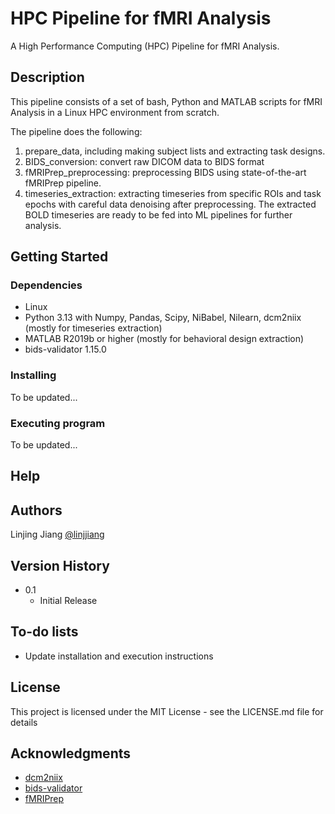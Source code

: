 # HPC Pipeline for fMRI Analysis

A High Performance Computing (HPC) Pipeline for fMRI Analysis.

## Description

This pipeline consists of a set of bash, Python and MATLAB scripts for fMRI Analysis in a Linux HPC environment from scratch.

The pipeline does the following:
1. prepare_data, including making subject lists and extracting task designs.
2. BIDS_conversion: convert raw DICOM data to BIDS format
3. fMRIPrep_preprocessing: preprocessing BIDS using state-of-the-art fMRIPrep pipeline.
4. timeseries_extraction: extracting timeseries from specific ROIs and task epochs with careful data denoising after preprocessing. The extracted BOLD timeseries are ready to be fed into ML pipelines for further analysis.

## Getting Started

### Dependencies

* Linux
* Python 3.13 with Numpy, Pandas, Scipy, NiBabel, Nilearn, dcm2niix (mostly for timeseries extraction)
* MATLAB R2019b or higher (mostly for behavioral design extraction)
* bids-validator 1.15.0

### Installing

To be updated...

### Executing program

To be updated...

## Help


## Authors

Linjing Jiang
[@linjjiang](https://github.com/linjjiang)

## Version History

* 0.1
    * Initial Release

## To-do lists

* Update installation and execution instructions

## License

This project is licensed under the MIT License - see the LICENSE.md file for details

## Acknowledgments

* [dcm2niix](https://github.com/rordenlab/dcm2niix)
* [bids-validator](https://pypi.org/project/bids-validator/)
* [fMRIPrep](https://fmriprep.org/en/stable/index.html)